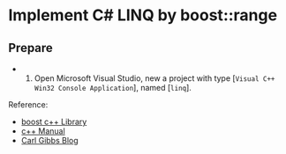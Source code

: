 Implement C# LINQ by boost::range
=
Prepare
-
- 1. Open Microsoft Visual Studio, new a project with type [`Visual C++ Win32 Console Application`], named [`linq`].



Reference:
- [boost c++ Library](http://www.boost.org/doc/libs/1_61_0/libs/range/doc/html/index.html)
- [c++ Manual](http://en.cppreference.com/w/)
- [Carl Gibbs Blog](http://www.carlgibbs.co.uk/blog/?p=243)

